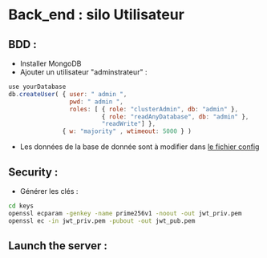 # Back_end : silo Utilisateur

## BDD :

* Installer MongoDB
* Ajouter un utilisateur "adminstrateur" : 
```javascript
use yourDatabase
db.createUser( { user: " admin ",
                 pwd: " admin ",
                 roles: [ { role: "clusterAdmin", db: "admin" },
                          { role: "readAnyDatabase", db: "admin" },
                          "readWrite"] },
               { w: "majority" , wtimeout: 5000 } )
```
* Les données de la base de donnée sont à modifier dans [le fichier config](./config.json)

## Security :

* Générer les clés :
```bash
cd keys
openssl ecparam -genkey -name prime256v1 -noout -out jwt_priv.pem
openssl ec -in jwt_priv.pem -pubout -out jwt_pub.pem
```

## Launch the server :  

```

```